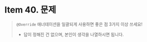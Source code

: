 # Item 40. 문제
> `@Override` 애너테이션을 일괄되게 사용하면 좋은 점 3가지 이상 쓰세요!<br>
> - 답이 정해진 건 없으며, 본인이 생각을 나열하시면 됩니다.